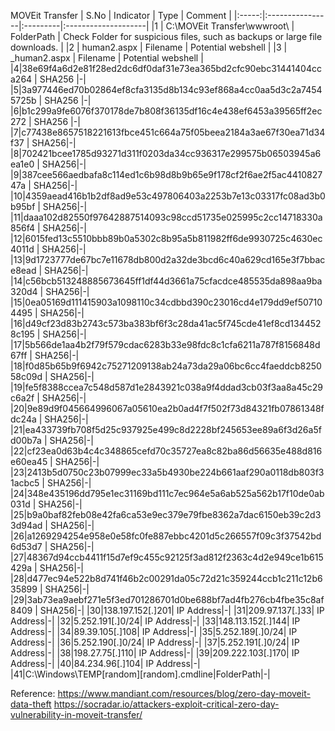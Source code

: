 MOVEit Transfer
| S.No | Indicator            | Type   | Comment |
|:-----:|:----------------|:---------|:--------------------|
|1  | C:\MOVEit Transfer\wwwroot\  | FolderPath  |  Check Folder for suspicious files, such as backups or large file downloads. |
|2  | human2.aspx  | Filename  |  Potential webshell |
|3  | _human2.aspx  | Filename  |  Potential webshell |
|4|38e69f4a6d2e81f28ed2dc6df0daf31e73ea365bd2cfc90ebc31441404cca264 | SHA256 |-|
|5|3a977446ed70b02864ef8cfa3135d8b134c93ef868a4cc0aa5d3c2a74545725b | SHA256 |-|
|6|b1c299a9fe6076f370178de7b808f36135df16c4e438ef6453a39565ff2ec272 | SHA256 |-|
|7|c77438e8657518221613fbce451c664a75f05beea2184a3ae67f30ea71d34f37 | SHA256|-|
|8|702421bcee1785d93271d311f0203da34cc936317e299575b06503945a6ea1e0 | SHA256|-|
|9|387cee566aedbafa8c114ed1c6b98d8b9b65e9f178cf2f6ae2f5ac441082747a | SHA256|-|
|10|4359aead416b1b2df8ad9e53c497806403a2253b7e13c03317fc08ad3b0b95bf | SHA256|-|
|11|daaa102d82550f97642887514093c98ccd51735e025995c2cc14718330a856f4 | SHA256|-|
|12|6015fed13c5510bbb89b0a5302c8b95a5b811982ff6de9930725c4630ec4011d | SHA256|-|
|13|9d1723777de67bc7e11678db800d2a32de3bcd6c40a629cd165e3f7bbace8ead | SHA256|-|
|14|c56bcb513248885673645ff1df44d3661a75cfacdce485535da898aa9ba320d4 | SHA256|-|
|15|0ea05169d111415903a1098110c34cdbbd390c23016cd4e179dd9ef507104495 | SHA256|-|
|16|d49cf23d83b2743c573ba383bf6f3c28da41ac5f745cde41ef8cd1344528c195 | SHA256|-|
|17|5b566de1aa4b2f79f579cdac6283b33e98fdc8c1cfa6211a787f8156848d67ff | SHA256|-|
|18|f0d85b65b9f6942c75271209138ab24a73da29a06bc6cc4faeddcb825058c09d | SHA256|-|
|19|fe5f8388ccea7c548d587d1e2843921c038a9f4ddad3cb03f3aa8a45c29c6a2f | SHA256|-|
|20|9e89d9f045664996067a05610ea2b0ad4f7f502f73d84321fb07861348fdc24a | SHA256|-|
|21|ea433739fb708f5d25c937925e499c8d2228bf245653ee89a6f3d26a5fd00b7a | SHA256|-|
|22|cf23ea0d63b4c4c348865cefd70c35727ea8c82ba86d56635e488d816e60ea45 | SHA256|-|
|23|2413b5d0750c23b07999ec33a5b4930be224b661aaf290a0118db803f31acbc5 | SHA256|-|
|24|348e435196dd795e1ec31169bd111c7ec964e5a6ab525a562b17f10de0ab031d | SHA256|-|
|25|b9a0baf82feb08e42fa6ca53e9ec379e79fbe8362a7dac6150eb39c2d33d94ad | SHA256|-|
|26|a1269294254e958e0e58fc0fe887ebbc4201d5c266557f09c3f37542bd6d53d7 | SHA256|-|
|27|48367d94ccb4411f15d7ef9c455c92125f3ad812f2363c4d2e949ce1b615429a | SHA256|-|
|28|d477ec94e522b8d741f46b2c00291da05c72d21c359244ccb1c211c12b635899 | SHA256|-|
|29|3ab73ea9aebf271e5f3ed701286701d0be688bf7ad4fb276cb4fbe35c8af8409 | SHA256|-|
|30|138.197.152[.]201| IP Address|-|
|31|209.97.137[.]33| IP Address|-|
|32|5.252.191[.]0/24| IP Address|-|
|33|148.113.152[.]144| IP Address|-|
|34|89.39.105[.]108| IP Address|-|
|35|5.252.189[.]0/24| IP Address|-|
|36|5.252.190[.]0/24| IP Address|-|
|37|5.252.191[.]0/24| IP Address|-|
|38|198.27.75[.]110| IP Address|-|
|39|209.222.103[.]170| IP Address|-|
|40|84.234.96[.]104| IP Address|-|
|41|C:\Windows\TEMP\[random]\[random].cmdline|FolderPath|-|







































Reference:
https://www.mandiant.com/resources/blog/zero-day-moveit-data-theft
https://socradar.io/attackers-exploit-critical-zero-day-vulnerability-in-moveit-transfer/
